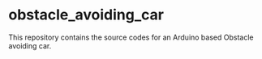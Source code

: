 # obstacle_avoiding_car
This repository contains the source codes for an Arduino based Obstacle avoiding car.

